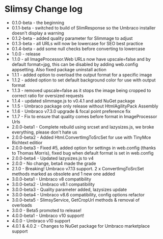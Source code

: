 Slimsy Change log
============
- 0.1.0-beta - the beginning
- 0.1.1-beta - switched to build of SlimResponse so the Umbraco installer doesn't display a warning
- 0.1.2-beta - added quality parameter for Slimmage to adjust
- 0.1.3-beta - all URLs will now be lowercase for SEO best practice
- 0.1.4-beta - add some null checks before converting to lowercase
- 1.0.0 - release
- 1.1.0 - all ImageProcessor.Web URLs now have upscale=false and by default format=jpg, this can be disabled by adding web.config appsetting. Also fixed package uninstall action 
- 1.1.1 - added option to overload the output format for a specific image
- 1.1.2 - added option to set default background color for use with output format
- 1.1.3 - removed upscale=false as it stops the image being cropped to correct ratio for oversized requests
- 1.1.4 - updated slimmage.js to v0.4.1 and add NuGet package
- 1.1.5 - Umbraco package only release without HtmlAgilityPack Assembly
- 1.1.6 - Umbraco v7.3.0 upgrade & focal point preference fix
- 1.1.7 - Fix to ensure that quality comes before format in ImageProcessor Urls
- 2.0.0-beta1 - Complete rebuild using srcset and lazysizes.js, we broke everything, please don't hate us
- 2.0.0-beta2 - Added Html.ConvertImgToSrcSet for use with TinyMce Richtext editior
- 2.0.0-beta3 - Fixed #5, added option for settings in web.config (thanks to Thomas Morris), fixed bug when default format is set in web.config
- 2.0.0-beta4 - Updated lazysizes.js to v4 
- 2.0.0 - No change, beta4 made the grade
- 2.1.0 - Breaking! Umbraco v7.13 support. 2 x ConvertImgToSrcSet methods marked as obsolete and 1 new one added
- 3.0.0-beta1 - Umbraco v8 compatibility
- 3.0.0-beta2 - Umbraco v8.1 compatibility
- 3.0.0-beta3 - Quality parameter added, lazysizes update
- 3.0.0-beta4 - Umbraco v8.6 compatibility, config options refactor
- 3.0.0-beta5 - SlimsyService, GetCropUrl methods & removal of overloads
- 3.0.0 - Beta5 promoted to release!
- 4.0.0-beta1 - Umbraco v10 support!
- 4.0.0 - Umbraco v10 support
- 4.0.1 & 4.0.2 - Changes to NuGet package for Umbraco marketplace support